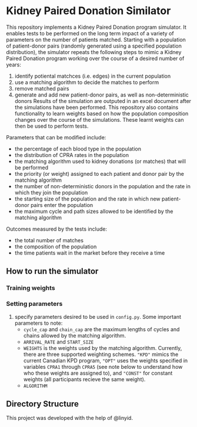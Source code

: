 # Kidney Paired Donation Similator
This repository implements a Kidney Paired Donation program simulator. It enables tests to be performed on the long term impact of a variety of parameters on the number of patients matched. Starting with a population of patient-donor pairs (randomly generated using a specified population distribution), the simulator repeats the following steps to mimic a Kidney Paired Donation program working over the course of a desired number of years:
1. identify potiental matchces (i.e. edges) in the current population
2. use a matching algorithm to decide the matches to perform
3. remove matched pairs
4. generate and add new patient-donor pairs, as well as non-deterministic donors
Results of the simulation are outputed in an excel document after the simulations have been performed. This repository also contains functionality to learn weights based on how the population composition changes over the course of the simulations. These learnt weights can then be used to perform tests.

Parameters that can be modified include: 
- the percentage of each blood type in the population
- the distribution of CPRA rates in the population
- the matching algorithm used to kidney donations (or matches) that will be performed
- the priority (or weight) assigned to each patient and donor pair by the matching algorithm
- the number of non-deterministic donors in the population and the rate in which they join the population
- the starting size of the population and the rate in which new patient-donor pairs enter the population
- the maximum cycle and path sizes allowed to be identified by the matching algorithm

Outcomes measured by the tests include: 
- the total number of matches
- the composition of the population
- the time patients wait in the market before they receive a time

## How to run the simulator
### Training weights

### Setting parameters
1. specify parameters desired to be used in `config.py`. Some important parameters to note:
    - `cycle_cap` and `chain_cap` are the maximum lengths of cycles and chains allowed by the matching algorithm.
    - `ARRIVAL_RATE` and `START_SIZE`
    - `WEIGHTS` is the weights used by the matching algorithm. Currently, there are three supported weighting schemes. `"KPD"` mimics the current Canadian KPD program, `"OPT"` uses the weights specified in variables `CPRA1` through `CPRA5` (see note below to understand how who these weights are assigned to), and `"CONST"` for constant weights (all participants recieve the same weight).
    - `ALGORITHM`
    

## Directory Structure




This project was developed with the help of @linyid.
